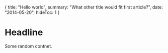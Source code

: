 {
  title: "Hello world",
  summary: "What other title would fit first article?",
  date:  "2014-05-20",
  hideToc: 1
}

# Headline

Some random contnet.